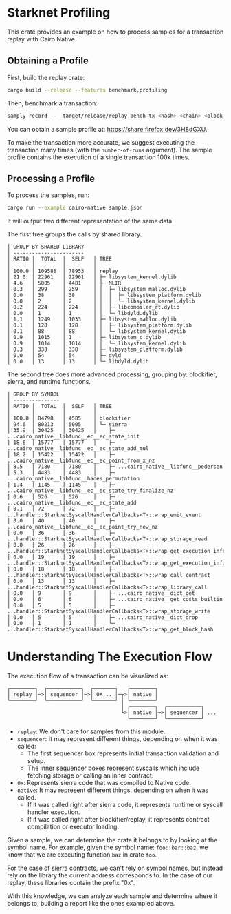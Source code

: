 # Starknet Profiling

This crate provides an example on how to process samples for a transaction replay with Cairo Native.

## Obtaining a Profile

First, build the replay crate:

```bash
cargo build --release --features benchmark,profiling
```

Then, benchmark a transaction:

```bash
samply record --  target/release/replay bench-tx <hash> <chain> <block-number> <number-of-runs>
```

You can obtain a sample profile at: https://share.firefox.dev/3H8dGXU.

To make the transaction more accurate, we suggest executing the transaction many times (with the `number-of-runs` argument). The sample profile contains the execution of a single transaction 100k times.

## Processing a Profile

To process the samples, run:
```bash
cargo run --example cairo-native sample.json
```

It will output two different representation of the same data.

The first tree groups the calls by shared library.
```
│ GROUP BY SHARED LIBRARY
│ -----------------------
│ RATIO │  TOTAL  │  SELF   │ TREE
│       │         │         │
│ 100.0 │ 109588  │ 78953   │ replay
│ 21.0  │ 22961   │ 22961   │ ├─ libsystem_kernel.dylib
│ 4.6   │ 5005    │ 4481    │ ├─ MLIR
│ 0.3   │ 299     │ 259     │ │  ├─ libsystem_malloc.dylib
│ 0.0   │ 38      │ 38      │ │  │  ├─ libsystem_platform.dylib
│ 0.0   │ 2       │ 2       │ │  │  └─ libsystem_kernel.dylib
│ 0.2   │ 224     │ 224     │ │  ├─ libcompiler_rt.dylib
│ 0.0   │ 1       │ 1       │ │  └─ libdyld.dylib
│ 1.1   │ 1249    │ 1033    │ ├─ libsystem_malloc.dylib
│ 0.1   │ 128     │ 128     │ │  ├─ libsystem_platform.dylib
│ 0.1   │ 88      │ 88      │ │  └─ libsystem_kernel.dylib
│ 0.9   │ 1015    │ 1       │ ├─ libsystem_c.dylib
│ 0.9   │ 1014    │ 1014    │ │  └─ libsystem_kernel.dylib
│ 0.3   │ 338     │ 338     │ ├─ libsystem_platform.dylib
│ 0.0   │ 54      │ 54      │ ├─ dyld
│ 0.0   │ 13      │ 13      │ └─ libdyld.dylib
```

The second tree does more advanced processing, grouping by: blockifier, sierra, and runtime functions.
```
│ GROUP BY SYMBOL
│ ---------------
│ RATIO │  TOTAL  │  SELF   │ TREE
│       │         │         │
│ 100.0 │ 84798   │ 4585    │ blockifier
│ 94.6  │ 80213   │ 5005    │ └─ sierra
│ 35.9  │ 30425   │ 30425   │    ├─ ...cairo_native__libfunc__ec__ec_state_init
│ 18.6  │ 15777   │ 15777   │    ├─ ...cairo_native__libfunc__ec__ec_state_add_mul
│ 18.2  │ 15422   │ 15422   │    ├─ ...cairo_native__libfunc__ec__ec_point_from_x_nz
│ 8.5   │ 7180    │ 7180    │    ├─ ...cairo_native__libfunc__pedersen
│ 5.3   │ 4483    │ 4483    │    ├─ ...cairo_native__libfunc__hades_permutation
│ 1.4   │ 1145    │ 1145    │    ├─ ...cairo_native__libfunc__ec__ec_state_try_finalize_nz
│ 0.6   │ 526     │ 526     │    ├─ ...cairo_native__libfunc__ec__ec_state_add
│ 0.1   │ 72      │ 72      │    ├─ ...handler::StarknetSyscallHandlerCallbacks<T>::wrap_emit_event
│ 0.0   │ 40      │ 40      │    ├─ ...cairo_native__libfunc__ec__ec_point_try_new_nz
│ 0.0   │ 36      │ 36      │    ├─ ...handler::StarknetSyscallHandlerCallbacks<T>::wrap_storage_read
│ 0.0   │ 26      │ 26      │    ├─ ...handler::StarknetSyscallHandlerCallbacks<T>::wrap_get_execution_info_v2
│ 0.0   │ 19      │ 19      │    ├─ ...handler::StarknetSyscallHandlerCallbacks<T>::wrap_get_execution_info
│ 0.0   │ 18      │ 18      │    ├─ ...handler::StarknetSyscallHandlerCallbacks<T>::wrap_call_contract
│ 0.0   │ 13      │ 13      │    ├─ ...handler::StarknetSyscallHandlerCallbacks<T>::wrap_library_call
│ 0.0   │ 9       │ 9       │    ├─ ...cairo_native__dict_get
│ 0.0   │ 6       │ 6       │    ├─ ...cairo_native__get_costs_builtin
│ 0.0   │ 5       │ 5       │    ├─ ...handler::StarknetSyscallHandlerCallbacks<T>::wrap_storage_write
│ 0.0   │ 5       │ 5       │    ├─ ...cairo_native__dict_drop
│ 0.0   │ 1       │ 1       │    └─ ...handler::StarknetSyscallHandlerCallbacks<T>::wrap_get_block_hash
```

# Understanding The Execution Flow

The execution flow of a transaction can be visualized as:

```
┌────────┐  ┌───────────┐  ┌───────┐   ┌────────┐
│ replay │─>│ sequencer │─>│ 0X... │─┬>│ native │
└────────┘  └───────────┘  └───────┘ │ └────────┘
                                     │ ┌────────┐  ┌───────────┐
                                     └>│ native │─>│ sequencer │ ...
                                       └────────┘  └───────────┘
```

- `replay`: We don't care for samples from this module.
- `sequencer`: It may represent different things, depending on when it was called:
  - The first sequencer box represents initial transaction validation and setup.
  - The inner sequencer boxes represent syscalls which include fetching storage or calling an inner contract.
- `0x`: Represents sierra code that was compiled to Native code.
- `native`: It may represent different things, depending on when it was called.
  - If it was called right after sierra code, it represents runtime or syscall handler execution.
  - If it was called right after blockifier/replay, it represents contract compilation or executor loading.

Given a sample, we can determine the crate it belongs to by looking at the symbol name. For example, given the symbol name: `foo::bar::baz`, we know that we are executing function `baz` in crate `foo`.

For the case of sierra contracts, we can't rely on symbol names, but instead rely on the library the current address corresponds to. In the case of our replay, these libraries contain the prefix "0x".

With this knowledge, we can analyze each sample and determine where it belongs to, building a report like the ones exampled above.
